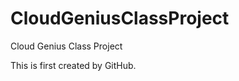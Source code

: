 CloudGeniusClassProject
=======================

Cloud Genius Class Project

This is first created by GitHub.
